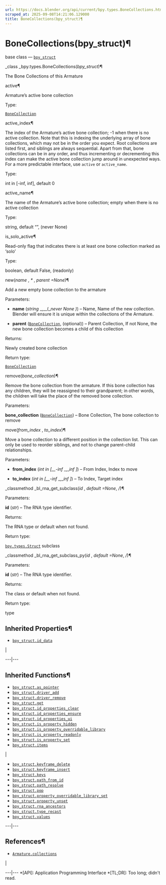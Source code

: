 ```yaml
---
url: https://docs.blender.org/api/current/bpy.types.BoneCollections.html
scraped_at: 2025-09-08T14:21:06.129000
title: BoneCollections(bpy_struct)¶
---
```


# BoneCollections(bpy_struct)¶  
  
base class — [`bpy_struct`](bpy.types.bpy_struct.html#bpy.types.bpy_struct
"bpy.types.bpy_struct")

_class _bpy.types.BoneCollections(_bpy_struct_)¶

    

The Bone Collections of this Armature

active¶

    

Armature’s active bone collection

Type:

    

[`BoneCollection`](bpy.types.BoneCollection.html#bpy.types.BoneCollection
"bpy.types.BoneCollection")

active_index¶

    

The index of the Armature’s active bone collection; -1 when there is no active
collection. Note that this is indexing the underlying array of bone
collections, which may not be in the order you expect. Root collections are
listed first, and siblings are always sequential. Apart from that, bone
collections can be in any order, and thus incrementing or decrementing this
index can make the active bone collection jump around in unexpected ways. For
a more predictable interface, use `active` or `active_name`.

Type:

    

int in [-inf, inf], default 0

active_name¶

    

The name of the Armature’s active bone collection; empty when there is no
active collection

Type:

    

string, default “”, (never None)

is_solo_active¶

    

Read-only flag that indicates there is at least one bone collection marked as
‘solo’

Type:

    

boolean, default False, (readonly)

new(_name_ , _*_ , _parent =None_)¶

    

Add a new empty bone collection to the armature

Parameters:

    

  * **name** (_string_ _,__(__never None_ _)_) – Name, Name of the new collection. Blender will ensure it is unique within the collections of the Armature.

  * **parent** ([`BoneCollection`](bpy.types.BoneCollection.html#bpy.types.BoneCollection "bpy.types.BoneCollection"), (optional)) – Parent Collection, If not None, the new bone collection becomes a child of this collection

Returns:

    

Newly created bone collection

Return type:

    

[`BoneCollection`](bpy.types.BoneCollection.html#bpy.types.BoneCollection
"bpy.types.BoneCollection")

remove(_bone_collection_)¶

    

Remove the bone collection from the armature. If this bone collection has any
children, they will be reassigned to their grandparent; in other words, the
children will take the place of the removed bone collection.

Parameters:

    

**bone_collection**
([`BoneCollection`](bpy.types.BoneCollection.html#bpy.types.BoneCollection
"bpy.types.BoneCollection")) – Bone Collection, The bone collection to remove

move(_from_index_ , _to_index_)¶

    

Move a bone collection to a different position in the collection list. This
can only be used to reorder siblings, and not to change parent-child
relationships.

Parameters:

    

  * **from_index** (_int in_ _[__-inf_ _,__inf_ _]_) – From Index, Index to move

  * **to_index** (_int in_ _[__-inf_ _,__inf_ _]_) – To Index, Target index

_classmethod _bl_rna_get_subclass(_id_ , _default =None_, _/_)¶

    

Parameters:

    

**id** (_str_) – The RNA type identifier.

Returns:

    

The RNA type or default when not found.

Return type:

    

[`bpy.types.Struct`](bpy.types.Struct.html#bpy.types.Struct
"bpy.types.Struct") subclass

_classmethod _bl_rna_get_subclass_py(_id_ , _default =None_, _/_)¶

    

Parameters:

    

**id** (_str_) – The RNA type identifier.

Returns:

    

The class or default when not found.

Return type:

    

type

## Inherited Properties¶

  * [`bpy_struct.id_data`](bpy.types.bpy_struct.html#bpy.types.bpy_struct.id_data "bpy.types.bpy_struct.id_data")

|

  
---|---  
  
## Inherited Functions¶

  * [`bpy_struct.as_pointer`](bpy.types.bpy_struct.html#bpy.types.bpy_struct.as_pointer "bpy.types.bpy_struct.as_pointer")
  * [`bpy_struct.driver_add`](bpy.types.bpy_struct.html#bpy.types.bpy_struct.driver_add "bpy.types.bpy_struct.driver_add")
  * [`bpy_struct.driver_remove`](bpy.types.bpy_struct.html#bpy.types.bpy_struct.driver_remove "bpy.types.bpy_struct.driver_remove")
  * [`bpy_struct.get`](bpy.types.bpy_struct.html#bpy.types.bpy_struct.get "bpy.types.bpy_struct.get")
  * [`bpy_struct.id_properties_clear`](bpy.types.bpy_struct.html#bpy.types.bpy_struct.id_properties_clear "bpy.types.bpy_struct.id_properties_clear")
  * [`bpy_struct.id_properties_ensure`](bpy.types.bpy_struct.html#bpy.types.bpy_struct.id_properties_ensure "bpy.types.bpy_struct.id_properties_ensure")
  * [`bpy_struct.id_properties_ui`](bpy.types.bpy_struct.html#bpy.types.bpy_struct.id_properties_ui "bpy.types.bpy_struct.id_properties_ui")
  * [`bpy_struct.is_property_hidden`](bpy.types.bpy_struct.html#bpy.types.bpy_struct.is_property_hidden "bpy.types.bpy_struct.is_property_hidden")
  * [`bpy_struct.is_property_overridable_library`](bpy.types.bpy_struct.html#bpy.types.bpy_struct.is_property_overridable_library "bpy.types.bpy_struct.is_property_overridable_library")
  * [`bpy_struct.is_property_readonly`](bpy.types.bpy_struct.html#bpy.types.bpy_struct.is_property_readonly "bpy.types.bpy_struct.is_property_readonly")
  * [`bpy_struct.is_property_set`](bpy.types.bpy_struct.html#bpy.types.bpy_struct.is_property_set "bpy.types.bpy_struct.is_property_set")
  * [`bpy_struct.items`](bpy.types.bpy_struct.html#bpy.types.bpy_struct.items "bpy.types.bpy_struct.items")

|

  * [`bpy_struct.keyframe_delete`](bpy.types.bpy_struct.html#bpy.types.bpy_struct.keyframe_delete "bpy.types.bpy_struct.keyframe_delete")
  * [`bpy_struct.keyframe_insert`](bpy.types.bpy_struct.html#bpy.types.bpy_struct.keyframe_insert "bpy.types.bpy_struct.keyframe_insert")
  * [`bpy_struct.keys`](bpy.types.bpy_struct.html#bpy.types.bpy_struct.keys "bpy.types.bpy_struct.keys")
  * [`bpy_struct.path_from_id`](bpy.types.bpy_struct.html#bpy.types.bpy_struct.path_from_id "bpy.types.bpy_struct.path_from_id")
  * [`bpy_struct.path_resolve`](bpy.types.bpy_struct.html#bpy.types.bpy_struct.path_resolve "bpy.types.bpy_struct.path_resolve")
  * [`bpy_struct.pop`](bpy.types.bpy_struct.html#bpy.types.bpy_struct.pop "bpy.types.bpy_struct.pop")
  * [`bpy_struct.property_overridable_library_set`](bpy.types.bpy_struct.html#bpy.types.bpy_struct.property_overridable_library_set "bpy.types.bpy_struct.property_overridable_library_set")
  * [`bpy_struct.property_unset`](bpy.types.bpy_struct.html#bpy.types.bpy_struct.property_unset "bpy.types.bpy_struct.property_unset")
  * [`bpy_struct.rna_ancestors`](bpy.types.bpy_struct.html#bpy.types.bpy_struct.rna_ancestors "bpy.types.bpy_struct.rna_ancestors")
  * [`bpy_struct.type_recast`](bpy.types.bpy_struct.html#bpy.types.bpy_struct.type_recast "bpy.types.bpy_struct.type_recast")
  * [`bpy_struct.values`](bpy.types.bpy_struct.html#bpy.types.bpy_struct.values "bpy.types.bpy_struct.values")

  
---|---  
  
## References¶

  * [`Armature.collections`](bpy.types.Armature.html#bpy.types.Armature.collections "bpy.types.Armature.collections")

|

  
---|---
  *[API]: Application Programming Interface
  *[TL;DR]: Too long; didn't read.

